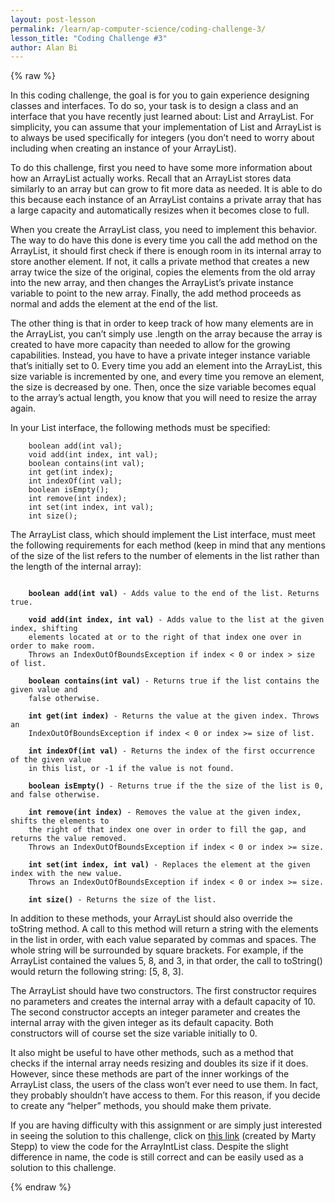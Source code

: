 ```yaml
---
layout: post-lesson
permalink: /learn/ap-computer-science/coding-challenge-3/
lesson_title: "Coding Challenge #3"
author: Alan Bi
---
```



{% raw %}

In this coding challenge, the goal is for you to gain experience designing classes and interfaces. To do so, your task is to design a class and an interface that you have recently just learned about: List and ArrayList. For simplicity, you can assume that your implementation of List and ArrayList is to always be used specifically for integers (you don’t need to worry about including <Integer> when creating an instance of your ArrayList). 

To do this challenge, first you need to have some more information about how an ArrayList actually works. Recall that an ArrayList stores data similarly to an array but can grow to fit more data as needed. It is able to do this because each instance of an ArrayList contains a private array that has a large capacity and automatically resizes when it becomes close to full. 

When you create the ArrayList class, you need to implement this behavior. The way to do have this done is every time you call the add method on the ArrayList, it should first check if there is enough room in its internal array to store another element. If not, it calls a private method that creates a new array twice the size of the original, copies the elements from the old array into the new array, and then changes the ArrayList’s private instance variable to point to the new array. Finally, the add method proceeds as normal and adds the element at the end of the list. 

The other thing is that in order to keep track of how many elements are in the ArrayList, you can’t simply use .length on the array because the array is created to have more capacity than needed to allow for the growing capabilities. Instead, you have to have a private integer instance variable that’s initially set to 0. Every time you add an element into the ArrayList, this size variable is incremented by one, and every time you remove an element, the size is decreased by one. Then, once the size variable becomes equal to the array’s actual length, you know that you will need to resize the array again.

In your List interface, the following methods must be specified: 

        boolean add(int val);
        void add(int index, int val);
        boolean contains(int val);
        int get(int index);
        int indexOf(int val);
        boolean isEmpty();
        int remove(int index);
        int set(int index, int val);
        int size();

The ArrayList class, which should implement the List interface, must meet the following requirements for each method (keep in mind that any mentions of the size of the list refers to the number of elements in the list rather than the length of the internal array):

<pre><code>
    <b>boolean add(int val)</b> - Adds value to the end of the list. Returns true. 

    <b>void add(int index, int val)</b> - Adds value to the list at the given index, shifting 
    elements located at or to the right of that index one over in order to make room. 
    Throws an IndexOutOfBoundsException if index < 0 or index > size of list. 

    <b>boolean contains(int val)</b> - Returns true if the list contains the given value and 
    false otherwise. 

    <b>int get(int index)</b> - Returns the value at the given index. Throws an 
    IndexOutOfBoundsException if index < 0 or index >= size of list. 

    <b>int indexOf(int val)</b> - Returns the index of the first occurrence of the given value 
    in this list, or -1 if the value is not found. 

    <b>boolean isEmpty()</b> - Returns true if the the size of the list is 0, and false otherwise. 

    <b>int remove(int index)</b> - Removes the value at the given index, shifts the elements to 
    the right of that index one over in order to fill the gap, and returns the value removed. 
    Throws an IndexOutOfBoundsException if index < 0 or index >= size. 

    <b>int set(int index, int val)</b> - Replaces the element at the given index with the new value. 
    Throws an IndexOutOfBoundsException if index < 0 or index >= size. 

    <b>int size()</b> - Returns the size of the list. 
</code></pre>

In addition to these methods, your ArrayList should also override the toString method. A call to this method will return a string with the elements in the list in order, with each value separated by commas and spaces. The whole string will be surrounded by square brackets. For example, if the ArrayList contained the values 5, 8, and 3, in that order, the call to toString() would return the following string: [5, 8, 3]. 

The ArrayList should have two constructors. The first constructor requires no parameters and creates the internal array with a default capacity of 10. The second constructor accepts an integer parameter and creates the internal array with the given integer as its default capacity. Both constructors will of course set the size variable initially to 0. 

It also might be useful to have other methods, such as a method that checks if the internal array needs resizing and doubles its size if it does. However, since these methods are part of the inner workings of the ArrayList class, the users of the class won’t ever need to use them. In fact, they probably shouldn’t have access to them. For this reason, if you decide to create any “helper” methods, you should make them private. 

If you are having difficulty with this assignment or are simply just interested in seeing the solution to this challenge, click on [this link](https://courses.cs.washington.edu/courses/cse143/11wi/lectures/01-14/programs/ArrayIntList.java) (created by Marty Stepp) to view the code for the ArrayIntList class. Despite the slight difference in name, the code is still correct and can be easily used as a solution to this challenge. 


{% endraw %}


